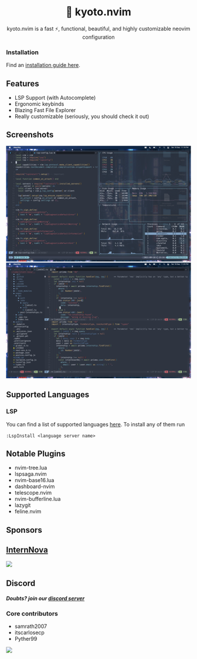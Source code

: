 <h1 align="center">🦚 kyoto.nvim</h1>

<p align="center">kyoto.nvim is a fast ⚡, functional, beautiful, and highly customizable neovim configuration</p>

### Installation

Find an [installation guide here](https://github.com/samrath2007/kyoto.nvim/wiki/Installation).

## Features

- LSP Support (with Autocomplete)
- Ergonomic keybinds
- Blazing Fast File Explorer
- Really customizable (seriously, you should check it out)

## Screenshots

<img src="./assets/screenshots/ss1.png" alt="">
<img src="./assets/screenshots/ss2.png" alt="">

## Supported Languages

### LSP

You can find a list of supported languages [here](https://github.com/kabouzeid/nvim-lspinstall/tree/main/lua/lspinstall/servers). To install any of them run

```
:LspInstall <language server name>
```

## Notable Plugins

- nvim-tree.lua
- lspsaga.nvim
- nvim-base16.lua
- dashboard-nvim
- telescope.nvim
- nvim-bufferline.lua
- lazygit
- feline.nvim

## Sponsors

<p>
  <a href="https://github.com/InternNova-Labs/InternNova/"><h2>InternNova</h2>
    <img src="https://github.com/InternNova-Labs/web/blob/main/public/assets/img/logo.png?raw=true" />
  </a>
</p>


## Discord
##### Doubts? join our <a href="https://discord.com/invite/2ZtCvPYUv5">discord server</a>

### Core contributors
- samrath2007
- itscarlosecp
- Pyther99

<a href="https://discord.com/invite/2ZtCvPYUv5"><img src="https://invidget.switchblade.xyz/2ZtCvPYUv5"/></a>
